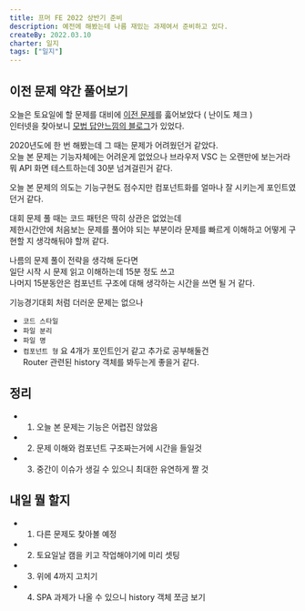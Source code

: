 ```yaml
---
title: 프머 FE 2022 상반기 준비
description: 예전에 해봤는데 나름 재밌는 과제여서 준비하고 있다.
createBy: 2022.03.10
charter: 일지
tags: ["일지"]
---
```


## 이전 문제 약간 풀어보기

오늘은 토요일에 할 문제를 대비에 [이전 문제](https://programmers.co.kr/skill_check_assignments/100)를 훓어보았다 ( 난이도 체크 )  
인터넷을 찾아보니 [모법 답안느낌의 블로그](https://prgms.tistory.com/53)가 있었다.

2020년도에 한 번 해봤는데 그 때는 문제가 어려웠던거 같았다.  
오늘 본 문제는 기능자체에는 어려운게 없었으나 브라우저 VSC 는 오랜만에 보는거라  
뭐 API 화면 테스트하는데 30분 넘겨걸린거 같다.

오늘 본 문제의 의도는 기능구현도 점수지만 컴포넌트화를 얼마나 잘 시키는게 포인트였던거 같다.

대회 문제 풀 때는 코드 패턴은 딱히 상관은 없었는데  
제한시간안에 처음보는 문제를 풀어야 되는 부분이라
문제를 빠르게 이해하고 어떻게 구현할 지 생각해둬야 할꺼 같다.

나름의 문제 풀이 전략을 생각해 둔다면  
일단 시작 시 문제 읽고 이해하는데 15분 정도 쓰고  
나머지 15분동안은 컴포넌트 구조에 대해 생각하는 시간을 쓰면 될 거 같다.

기능경기대회 처럼 더러운 문제는 없으나

-   `코드 스타일`
-   `파일 분리`
-   `파일 명`
-   `컴포넌트 형`
    요 4개가 포인트인거 같고 추가로 공부해둘건  
    Router 관련된 history 객체를 봐두는게 좋을거 같다.

## 정리

-   1. 오늘 본 문제는 기능은 어렵진 않았음
-   2. 문제 이해와 컴포넌트 구조짜는거에 시간을 들일것
-   3. 중간이 이슈가 생길 수 있으니 최대한 유연하게 짤 것

## 내일 뭘 할지

-   1. 다른 문제도 찾아볼 예정
-   2. 토요일날 캠을 키고 작업해야기에 미리 셋팅
-   3. 위에 4까지 고치기
-   4. SPA 과제가 나올 수 있으니 history 객체 쪼금 보기
